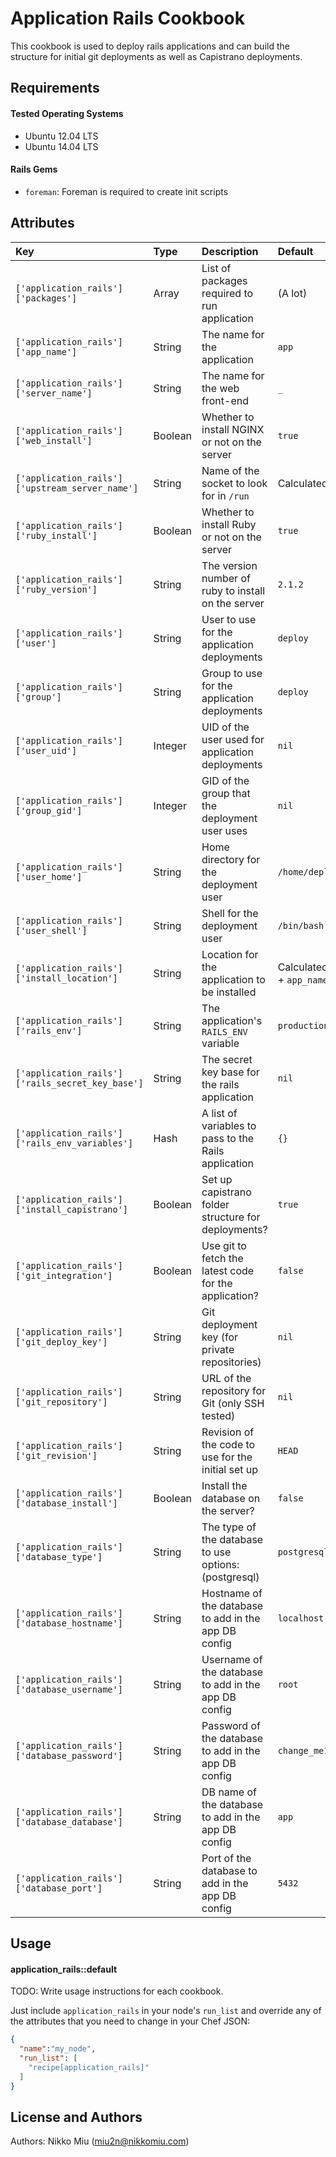 Application Rails Cookbook
===================

This cookbook is used to deploy rails applications and can build the structure for initial git deployments as well as Capistrano deployments.

Requirements
------------

#### Tested Operating Systems

- Ubuntu 12.04 LTS
- Ubuntu 14.04 LTS

#### Rails Gems

- `foreman`: Foreman is required to create init scripts

Attributes
----------

| Key                                              | Type    | Description                                           | Default                              |
|:-------------------------------------------------|:--------|:------------------------------------------------------|:-------------------------------------|
| `['application_rails']['packages']`              | Array   | List of packages required to run application          | (A lot)                              |
| `['application_rails']['app_name']`              | String  | The name for the application                          | `app`                                |
| `['application_rails']['server_name']`           | String  | The name for the web front-end                        | `_`                                  |
| `['application_rails']['web_install']`           | Boolean | Whether to install NGINX or not on the server         | `true`                               |
| `['application_rails']['upstream_server_name']`  | String  | Name of the socket to look for in `/run`              | Calculated(`app_name`)               |
| `['application_rails']['ruby_install']`          | Boolean | Whether to install Ruby or not on the server          | `true`                               |
| `['application_rails']['ruby_version']`          | String  | The version number of ruby to install on the server   | `2.1.2`                              |
| `['application_rails']['user']`                  | String  | User to use for the application deployments           | `deploy`                             |
| `['application_rails']['group']`                 | String  | Group to use for the application deployments          | `deploy`                             |
| `['application_rails']['user_uid']`              | Integer | UID of the user used for application deployments      | `nil`                                |
| `['application_rails']['group_gid']`             | Integer | GID of the group that the deployment user uses        | `nil`                                |
| `['application_rails']['user_home']`             | String  | Home directory for the deployment user                | `/home/deploy`                       |
| `['application_rails']['user_shell']`            | String  | Shell for the deployment user                         | `/bin/bash`                          |
| `['application_rails']['install_location']`      | String  | Location for the application to be installed          | Calculated(`user_home` + `app_name`) |
| `['application_rails']['rails_env']`             | String  | The application's `RAILS_ENV` variable                | `production`                         |
| `['application_rails']['rails_secret_key_base']` | String  | The secret key base for the rails application         | `nil`                                |
| `['application_rails']['rails_env_variables']`   | Hash    | A list of variables to pass to the Rails application  | `{}`                                 |
| `['application_rails']['install_capistrano']`    | Boolean | Set up capistrano folder structure for deployments?   | `true`                               |
| `['application_rails']['git_integration']`       | Boolean | Use git to fetch the latest code for the application? | `false`                              |
| `['application_rails']['git_deploy_key']`        | String  | Git deployment key (for private repositories)         | `nil`                                |
| `['application_rails']['git_repository']`        | String  | URL of the repository for Git (only SSH tested)       | `nil`                                |
| `['application_rails']['git_revision']`          | String  | Revision of the code to use for the initial set up    | `HEAD`                               |
| `['application_rails']['database_install']`      | Boolean | Install the database on the server?                   | `false`                              |
| `['application_rails']['database_type']`         | String  | The type of the database to use options: (postgresql) | `postgresql`                         |
| `['application_rails']['database_hostname']`     | String  | Hostname of the database to add in the app DB config  | `localhost`                          |
| `['application_rails']['database_username']`     | String  | Username of the database to add in the app DB config  | `root`                               |
| `['application_rails']['database_password']`     | String  | Password of the database to add in the app DB config  | `change_me123`                       |
| `['application_rails']['database_database']`     | String  | DB name of the database to add in the app DB config   | `app`                                |
| `['application_rails']['database_port']`         | String  | Port of the database to add in the app DB config      | `5432`                               |

Usage
-----
#### application_rails::default
TODO: Write usage instructions for each cookbook.

Just include `application_rails` in your node's `run_list` and override any of the attributes that you need to change in your Chef JSON:

```json
{
  "name":"my_node",
  "run_list": [
    "recipe[application_rails]"
  ]
}
```

License and Authors
-------------------
Authors: Nikko Miu (miu2n@nikkomiu.com)
